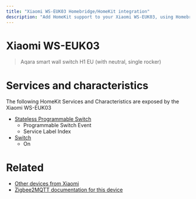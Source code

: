 ```yaml
---
title: "Xiaomi WS-EUK03 Homebridge/HomeKit integration"
description: "Add HomeKit support to your Xiaomi WS-EUK03, using Homebridge, Zigbee2MQTT and homebridge-z2m."
---
```

<!---
This file has been GENERATED using src/docgen/docgen.ts
DO NOT EDIT THIS FILE MANUALLY!
-->
# Xiaomi WS-EUK03
> Aqara smart wall switch H1 EU (with neutral, single rocker)


# Services and characteristics
The following HomeKit Services and Characteristics are exposed by
the Xiaomi WS-EUK03

* [Stateless Programmable Switch](../../action.md)
  * Programmable Switch Event
  * Service Label Index
* [Switch](../../switch.md)
  * On


# Related
* [Other devices from Xiaomi](../index.md#xiaomi)
* [Zigbee2MQTT documentation for this device](https://www.zigbee2mqtt.io/devices/WS-EUK03.html)
